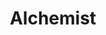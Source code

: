 ---
layout: page
title: Alchemist
# description: Project description
img: assets/img/Alchemist.jpg
importance: 1
category: Drawings
---